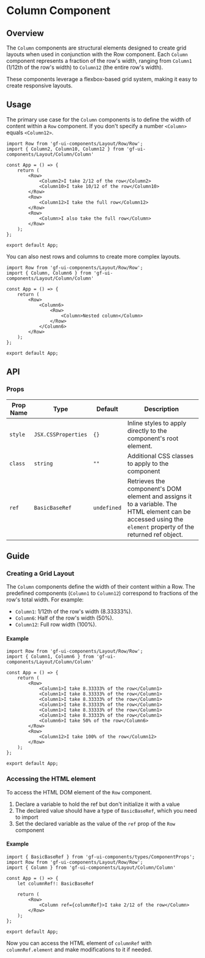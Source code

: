 # Column Component

## Overview

The `Column` components are structural elements designed to create grid layouts when used in conjunction with the Row component. Each `Column` component represents a fraction of the row's width, ranging from `Column1` (1/12th of the row's width) to `Column12` (the entire row's width).

These components leverage a flexbox-based grid system, making it easy to create responsive layouts.

## Usage 

The primary use case for the `Column` components is to define the width of content within a `Row` component. If you don't specify a number `<Column>` equals `<Column12>`.

```tsx
import Row from 'gf-ui-components/Layout/Row/Row';
import { Column2, Column10, Column12 } from 'gf-ui-components/Layout/Column/Column'

const App = () => {
    return (
        <Row>
            <Column2>I take 2/12 of the row</Column2>
            <Column10>I take 10/12 of the row</Column10>
        </Row>
        <Row>
            <Column12>I take the full row</Column12>
        </Row>
        <Row>
            <Column>I also take the full row</Column>
        </Row>
    );
};

export default App;
```

You can also nest rows and columns to create more complex layouts.

```tsx
import Row from 'gf-ui-components/Layout/Row/Row';
import { Column, Column6 } from 'gf-ui-components/Layout/Column/Column'

const App = () => {
    return (
        <Row>
            <Column6>
                <Row>
                    <Column>Nested column</Column> 
                </Row>
            </Column6>
        </Row>
    );
};

export default App;
```

## API

### Props
|Prop Name |Type |Default | Description |
|---|---|---|---|
| `style` | `JSX.CSSProperties` | `{}` | Inline styles to apply directly to the component's root element. |
| `class` | `string` | `""` | Additional CSS classes to apply to the component |
| `ref` | `BasicBaseRef` | `undefined` | Retrieves the component's DOM element and assigns it to a variable. The HTML element can be accessed using the `element` property of the returned ref object. |

## Guide

### Creating a Grid Layout

The `Column` components define the width of their content within a Row. The predefined components (`Column1` to `Column12`) correspond to fractions of the row's total width. For example:

- `Column1`: 1/12th of the row's width (8.33333%).
- `Column6`: Half of the row's width (50%).
- `Column12`: Full row width (100%).

#### Example
```tsx
import Row from 'gf-ui-components/Layout/Row/Row';
import { Column1, Column6 } from 'gf-ui-components/Layout/Column/Column'

const App = () => {
    return (
        <Row>
            <Column1>I take 8.33333% of the row</Column1>
            <Column1>I take 8.33333% of the row</Column1>
            <Column1>I take 8.33333% of the row</Column1>
            <Column1>I take 8.33333% of the row</Column1>
            <Column1>I take 8.33333% of the row</Column1>
            <Column1>I take 8.33333% of the row</Column1>
            <Column6>I take 50% of the row</Column6>
        </Row>
        <Row>
            <Column12>I take 100% of the row</Column12>
        </Row>
    );
};

export default App;
```

### Accessing the HTML element

To access the HTML DOM element of the `Row` component.

1. Declare a variable to hold the ref but don't initialize it with a value
2. The declared value should have a type of `BasicBaseRef`, which you need to import
3. Set the declared variable as the value of the `ref` prop of the `Row` component

#### Example

```tsx
import { BasicBaseRef } from 'gf-ui-components/types/ComponentProps';
import Row from 'gf-ui-components/Layout/Row/Row';
import { Column } from 'gf-ui-components/Layout/Column/Column'

const App = () => {
    let columnRef!: BasicBaseRef

    return (
        <Row>
            <Column ref={columnRef}>I take 2/12 of the row</Column>
        </Row>
    );
};

export default App;
```

Now you can access the HTML element of `columnRef` with `columnRef.element` and make modifications to it if needed. 
